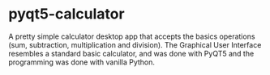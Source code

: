 # pyqt5-calculator
A pretty simple calculator desktop app that accepts the basics operations (sum, subtraction, multiplication and division). The Graphical User Interface resembles a standard basic calculator, and was done with PyQT5 and the programming was done with vanilla Python.
